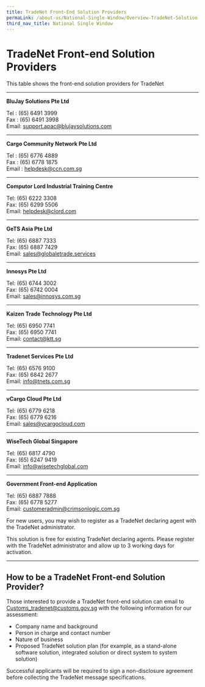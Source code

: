 ```yaml
---
title: TradeNet Front-End Solution Providers
permaLink: /about-us/National-Single-Window/Overview-TradeNet-Solution-Providers
third_nav_title: National Single Window
---
```


# TradeNet Front-end Solution Providers

This table shows the front-end solution providers for TradeNet

***

**BluJay Solutions Pte Ltd**

Tel : (65) 6491 3999  
Fax : (65) 6491 3998  
Email:  [support.apac@blujaysolutions.com](mailto:support.apac@blujaysolutions.com)
***

**Cargo Community Network Pte Ltd**

Tel : (65) 6776 4889  
Fax : (65) 6778 1875  
Email : [helpdesk@ccn.com.sg](mailto:helpdesk@ccn.com.sg)
***

**Computor Lord Industrial Training Centre**

Tel: (65) 6222 3308  
Fax: (65) 6299 5506  
Email: [helpdesk@clord.com](mailto:helpdesk@clord.com)
***

**GeTS Asia Pte Ltd**

Tel: (65) 6887 7333  
Fax: (65) 6887 7429  
Email:  [sales@globaletrade.services](mailto:sales@globaletrade.services)
***
**Innosys Pte Ltd**

Tel: (65) 6744 3002  
Fax: (65) 6742 0004  
Email:  [sales@innosys.com.sg](mailto:sales@innosys.com.sg)
***
**Kaizen Trade Technology Pte Ltd**

Tel: (65) 6950 7741  
Fax: (65) 6950 7741  
Email:  [contact@ktt.sg](mailto:contact@ktt.sg)
***
**Tradenet Services Pte Ltd**

Tel: (65) 6576 9100  
Fax: (65) 6842 2677  
Email:  [info@tnets.com.sg](mailto:info@tnets.com.sg)

***
**vCargo Cloud Pte Ltd**

Tel: (65) 6779 6218  
Fax: (65) 6779 6216  
Email:  [sales@vcargocloud.com](mailto:sales@vcargocloud.com)
***
**WiseTech Global Singapore**

Tel: (65) 6817 4790  
Fax: (65) 6247 9419  
Email:  [info@wisetechglobal.com](mailto:info@wisetechglobal.com)
***
**Government Front-end Application**

Tel: (65) 6887 7888  
Fax: (65) 6778 5277  
Email: [customeradmin@crimsonlogic.com.sg](mailto:customeradmin@crimsonlogic.com.sg)

For new users, you may wish to register as a TradeNet declaring agent with the TradeNet administrator.  
  
This solution is free for existing TradeNet declaring agents. Please register with the TradeNet administrator and allow up to 3 working days for activation.
***

## How to be a TradeNet Front-end Solution Provider?

Those interested to provide a TradeNet front-end solution can email to  [Customs_tradenet@customs.gov.sg](mailto:Customs_tradenet@customs.gov.sg) with the following information for our assessment:

-   Company name and background
-   Person in charge and contact number
-   Nature of business
-   Proposed TradeNet solution plan (for example, as a stand-alone software solution, integrated solution or direct system to system solution)

Successful applicants will be required to sign a non-disclosure agreement before collecting the TradeNet message specifications.

